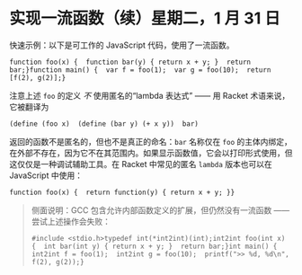 # 实现一流函数（续）星期二，1 月 31 日

快速示例：以下是可工作的 JavaScript 代码，使用了一流函数。

```
function foo(x) {  function bar(y) { return x + y; }  return bar;}function main() {  var f = foo(1);  var g = foo(10);  return [f(2), g(2)];}
```

注意上述 `foo` 的定义 *不* 使用匿名的“lambda 表达式” —— 用 Racket 术语来说，它被翻译为

```
(define (foo x)  (define (bar y) (+ x y))  bar)
```

返回的函数不是匿名的，但也不是真正的命名：`bar` 名称仅在 `foo` 的主体内绑定，在外部不存在，因为它不在其范围内。如果显示函数值，它会以打印形式使用，但这仅仅是一种调试辅助工具。在 Racket 中常见的匿名 `lambda` 版本也可以在 JavaScript 中使用：

```
function foo(x) {  return function(y) { return x + y; }}
```

> 侧面说明：GCC 包含允许内部函数定义的扩展，但仍然没有一流函数 —— 尝试上述操作会失败：
> 
> ```
> #include <stdio.h>typedef int(*int2int)(int);int2int foo(int x) {  int bar(int y) { return x + y; }  return bar;}int main() {  int2int f = foo(1);  int2int g = foo(10);  printf(">> %d, %d\n", f(2), g(2));}
> ```
